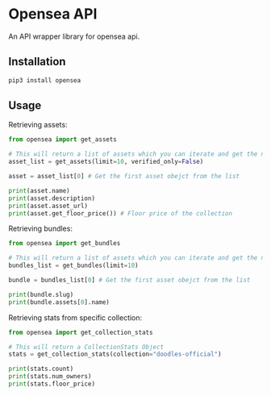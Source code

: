 # Opensea API

An API wrapper library for opensea api.

## Installation

```bash
pip3 install opensea
```

## Usage

Retrieving assets:

```python
from opensea import get_assets

# This will return a list of assets which you can iterate and get the needed data
asset_list = get_assets(limit=10, verified_only=False)

asset = asset_list[0] # Get the first asset obejct from the list

print(asset.name)
print(asset.description)
print(asset.asset_url)
print(asset.get_floor_price()) # Floor price of the collection
```

Retrieving bundles:

```python
from opensea import get_bundles

# This will return a list of assets which you can iterate and get the needed data
bundles_list = get_bundles(limit=10)

bundle = bundles_list[0] # Get the first asset obejct from the list

print(bundle.slug)
print(bundle.assets[0].name)
```

Retrieving stats from specific collection:

```python
from opensea import get_collection_stats

# This will return a CollectionStats Object
stats = get_collection_stats(collection="doodles-official")

print(stats.count)
print(stats.num_owners)
print(stats.floor_price)
```
